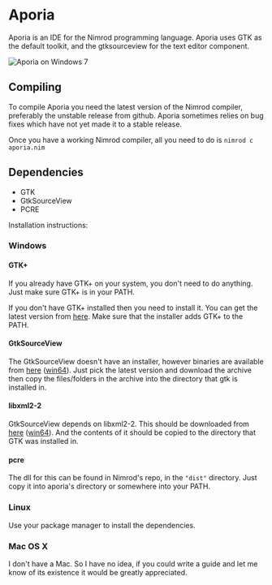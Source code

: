 # Aporia
Aporia is an IDE for the Nimrod programming language. Aporia uses GTK as the 
default toolkit, and the gtksourceview for the text editor component.

![Aporia on Windows 7](https://github.com/nimrod-code/Aporia/raw/master/screenshots/windows.png "Aporia on Windows 7")

## Compiling
To compile Aporia you need the latest version of the Nimrod compiler, preferably
the unstable release from github. Aporia sometimes relies on bug fixes 
which have not yet made it to a stable release.

Once you have a working Nimrod compiler, all you need to do
is `nimrod c aporia.nim`

## Dependencies
* GTK
* GtkSourceView
* PCRE

Installation instructions:

### Windows
#### GTK+
If you already have GTK+ on your system, you don't need to do anything. Just
make sure GTK+ is in your PATH.

If you don't have GTK+ installed then you need to install it. You can get the 
latest version from [here](http://sourceforge.net/projects/gtk-win/ "GTK+ Runtime").
Make sure that the installer adds GTK+ to the PATH.
#### GtkSourceView
The GtkSourceView doesn't have an installer, however binaries are available 
from [here](http://ftp.acc.umu.se/pub/gnome/binaries/win32/gtksourceview/ "GtkSourceView")
 ([win64](http://ftp.acc.umu.se/pub/gnome/binaries/win64/gtksourceview/ "GtkSourceView")). Just pick
the latest version and download the archive then copy the files/folders
in the archive into the directory that gtk is installed in.
#### libxml2-2
GtkSourceView depends on libxml2-2. This should be downloaded from 
[here](http://ftp.gnome.org/pub/GNOME/binaries/win32/dependencies/ "dependencies")
 ([win64](http://ftp.gnome.org/pub/GNOME/binaries/win64/dependencies/ "dependencies")).
And the contents of it should be copied to the directory that GTK was installed in.
#### pcre
The dll for this can be found in Nimrod's repo, in the ``"dist"`` directory. Just
copy it into aporia's directory or somewhere into your PATH.
### Linux
Use your package manager to install the dependencies.
### Mac OS X
I don't have a Mac. So I have no idea, if you could write a guide and let me 
know of its existence it would be greatly appreciated.
